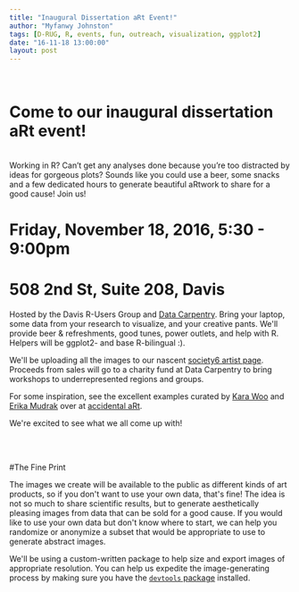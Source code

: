 ```yaml
---
title: "Inaugural Dissertation aRt Event!"
author: "Myfanwy Johnston"
tags: [D-RUG, R, events, fun, outreach, visualization, ggplot2]
date: "16-11-18 13:00:00"
layout: post
---
```


<br>

# Come to our inaugural dissertation aRt event!  

<br>
Working in R?  Can’t get any analyses done because you’re too distracted by ideas for gorgeous plots?  Sounds like you could use a beer, some snacks and a few dedicated hours to generate beautiful aRtwork to share for a good cause!  Join us!
<br>

# Friday, November 18, 2016, 5:30 - 9:00pm
# 508 2nd St, Suite 208, Davis

Hosted by the Davis R-Users Group and [Data Carpentry](www.datacarpentry.org).  Bring your laptop, some data from your research to visualize, and your creative pants.  We'll provide beer & refreshments, good tunes, power outlets, and help with R.  Helpers will be ggplot2- and base R-bilingual :).

We'll be uploading all the images to our nascent [society6 artist page](www.society6.com/davisrusersgroup).  Proceeds from sales will go to a charity fund at Data Carpentry to bring workshops to underrepresented regions and groups.

For some inspiration, see the excellent examples curated by [Kara Woo](www.twitter.com/kara_woo) and [Erika Mudrak](www.twitter.com/ErikaMudrak) over at [accidental aRt](accidental-art.tumbler.com).

We're excited to see what we all come up with!

<br>
<br>

#The Fine Print

The images we create will be available to the public as different kinds of art products, so if you don't want to use your own data, that's fine!  The idea is not so much to share scientific results, but to generate aesthetically pleasing images from data that can be sold for a good cause. If you would like to use your own data but don't know where to start, we can help you randomize or anonymize a subset that would be appropriate to use to generate abstract images.

We'll be using a custom-written package to help size and export images of appropriate resolution.  You can help us expedite the image-generating process by making sure you have the [`devtools` package](https://cran.r-project.org/web/packages/devtools/index.html) installed.

